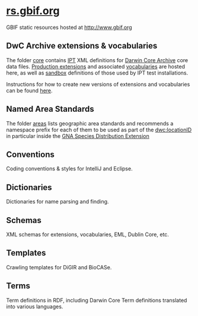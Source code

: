 # [rs.gbif.org](http://rs.gbif.org)
GBIF static resources hosted at http://www.gbif.org

## DwC Archive extensions & vocabularies
The folder [core](core) contains [IPT](http://www.gbif.org/ipt) XML definitions for [Darwin Core Archive](http://rs.tdwg.org/dwc/terms/guides/text/) core data files. [Production extensions](extension) and associated [vocabularies](vocabulary) are hosted here, as well as [sandbox](sandbox) definitions of those used by IPT test installations.

Instructions for how to create new versions of extensions and vocabularies can be found [here](versioning.md).
	
## Named Area Standards
The folder [areas](areas) lists geographic area standards and recommends a namespace prefix for each of them to be used as part of the [dwc:locationID](http://rs.tdwg.org/dwc/terms/locationID) in particular inside the [GNA Species Distribution Extension](http://rs.gbif.org/extension/gbif/1.0/distribution.xml)

## Conventions
Coding conventions & styles for IntelliJ and Eclipse.

## Dictionaries
Dictionaries for name parsing and finding.

## Schemas
XML schemas for extensions, vocabularies, EML, Dublin Core, etc.

## Templates
Crawling templates for DiGIR and BioCASe.

## Terms
Term definitions in RDF, including Darwin Core Term definitions translated into various languages.
